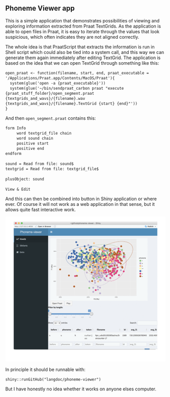 ## Phoneme Viewer app

This is a simple application that demonstrates possibilities of viewing and exploring information extracted from Praat TextGrids. As the application is able to open files in Praat, it is easy to iterate through the values that look suspicious, which often indicates they are not aligned correctly.

The whole idea is that PraatScript that extracts the information is run in Shell script which could also be tied into a system call, and this way we can generate them again immediately after editing TextGrid. The application is based on the idea that we can open TextGrid through something like this:

```
open_praat <- function(filename, start, end, praat_executable = '/Applications/Praat.app/Contents/MacOS/Praat'){
  system(glue('open -a {praat_executable}'))
  system(glue('~/bin/sendpraat_carbon praat "execute {praat_stuff_folder}/open_segment.praat {textgrids_and_wavs}/{filename}.wav {textgrids_and_wavs}/{filename}.TextGrid {start} {end}"'))
}
```

And then `open_segment.praat` contains this:

```
form Info
     word textgrid_file chain
     word sound chain
     positive start
     positive end
endform

sound = Read from file: sound$
textgrid = Read from file: textgrid_file$

plusObject: sound

View & Edit

```

And this can then be combined into button in Shiny application or where ever. Of course it will not work as a web application in that sense, but it allows quite fast interactive work.

![](example.gif)

In principle it should be runnable with:

```
shiny::runGitHub("langdoc/phoneme-viewer")
```

But I have honestly no idea whether it works on anyone elses computer.